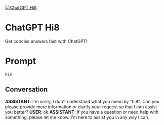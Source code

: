 
[![ChatGPT Hi8](https://flow-prompt-covers.s3.us-west-1.amazonaws.com/icon/vintage/vint_8.png)]()
# ChatGPT Hi8 
Get concise answers fast with ChatGPT!

# Prompt

```
hi8
```

## Conversation

**ASSISTANT**: I'm sorry, I don't understand what you mean by "hi8". Can you please provide more information or clarify your request so that I can assist you better?
**USER**: ok
**ASSISTANT**: If you have a question or need help with something, please let me know. I'm here to assist you in any way I can.


